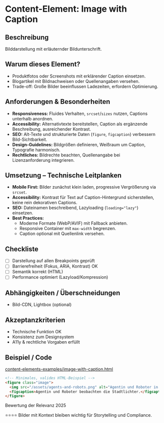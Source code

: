 # Content-Element: Image with Caption

## Beschreibung
Bilddarstellung mit erläuternder Bildunterschrift.

## Warum dieses Element?
- Produktfotos oder Screenshots mit erklärender Caption einsetzen.
- Blogartikel mit Bildnachweisen oder Quellenangaben versehen.
- Trade-off: Große Bilder beeinflussen Ladezeiten, erfordern Optimierung.

## Anforderungen & Besonderheiten
- **Responsiveness:** Fluides Verhalten, `srcset`/`sizes` nutzen, Captions unterhalb anordnen.
- **Accessibility:** Alternativtexte bereitstellen, Caption als ergänzende Beschreibung, ausreichender Kontrast.
- **SEO:** Alt-Texte und strukturierte Daten (`figure`, `figcaption`) verbessern Bild-Sichtbarkeit.
- **Design-Guidelines:** Bildgrößen definieren, Weißraum um Caption, Typografie harmonisch.
- **Rechtliches:** Bildrechte beachten, Quellenangabe bei Lizenzanforderung integrieren.

## Umsetzung – Technische Leitplanken
- **Mobile First:** Bilder zunächst klein laden, progressive Vergrößerung via `srcset`.
- **Accessibility:** Kontrast für Text auf Caption-Hintergrund sicherstellen, keine rein dekorativen Captions.
- **SEO:** Dateinamen beschreibend, Lazyloading (`loading="lazy"`) einsetzen.
- **Best Practices:**
  - Moderne Formate (WebP/AVIF) mit Fallback anbieten.
  - Responsive Container mit `max-width` begrenzen.
  - Caption optional mit Quellenlink versehen.

## Checkliste
- [ ] Darstellung auf allen Breakpoints geprüft
- [ ] Barrierefreiheit (Fokus, ARIA, Kontrast) OK
- [ ] Semantik korrekt (HTML)
- [ ] Performance optimiert (Lazyload/Kompression)

## Abhängigkeiten / Überschneidungen
- Bild-CDN, Lightbox (optional)

## Akzeptanzkriterien
- Technische Funktion OK
- Konsistenz zum Designsystem
- A11y & rechtliche Vorgaben erfüllt

## Beispiel / Code
[content-elements-examples/image-with-caption.html](../content-elements-examples/image-with-caption.html)

```html
<!-- Minimales, valides HTML-Beispiel -->
<figure class="image">
  <img src="/assets/agents-and-robots.png" alt="Agentin und Roboter in einer futuristischen Stadt bei Nacht" loading="lazy">
  <figcaption>Agentin und Roboter beobachten die Stadtlichter.</figcaption>
</figure>
```

Bewertung der Relevanz 2025

⭐⭐⭐⭐ Bilder mit Kontext bleiben wichtig für Storytelling und Compliance.
